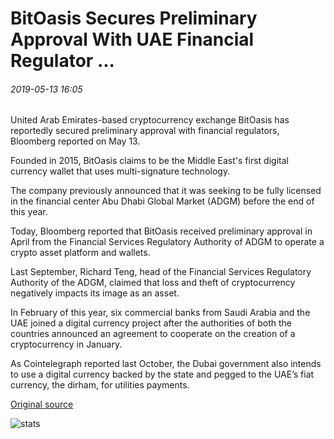 # BitOasis Secures Preliminary Approval With UAE Financial Regulator ...

###### 2019-05-13 16:05

United Arab Emirates-based cryptocurrency exchange BitOasis has reportedly secured preliminary approval with financial regulators, Bloomberg reported on May 13.

Founded in 2015, BitOasis claims to be the Middle East's first digital currency wallet that uses multi-signature technology.

The company previously announced that it was seeking to be fully licensed in the financial center Abu Dhabi Global Market (ADGM) before the end of this year.

Today, Bloomberg reported that BitOasis received preliminary approval in April from the Financial Services Regulatory Authority of ADGM to operate a crypto asset platform and wallets.

Last September, Richard Teng, head of the Financial Services Regulatory Authority of the ADGM, claimed that loss and theft of cryptocurrency negatively impacts its image as an asset.

In February of this year, six commercial banks from Saudi Arabia and the UAE joined a digital currency project after the authorities of both the countries announced an agreement to cooperate on the creation of a cryptocurrency in January.

As Cointelegraph reported last October, the Dubai government also intends to use a digital currency backed by the state and pegged to the UAE’s fiat currency, the dirham, for utilities payments.

[Original source](https://cointelegraph.com/news/bitoasis-secures-preliminary-approval-with-uae-financial-regulator)

![stats](https://c.statcounter.com/11760860/0/a89fa40b/1/ "stats")